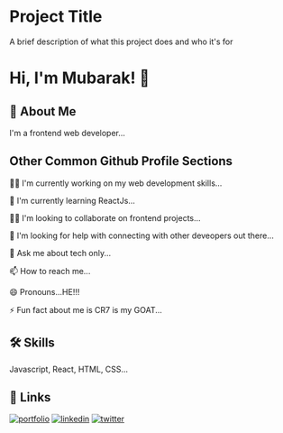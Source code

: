 
# Project Title

A brief description of what this project does and who it's for


# Hi, I'm Mubarak! 👋


## 🚀 About Me
I'm a frontend web developer...


## Other Common Github Profile Sections
👩‍💻 I'm currently working on my web development skills...

🧠 I'm currently learning ReactJs...

👯‍♀️ I'm looking to collaborate on frontend projects...

🤔 I'm looking for help with connecting with other deveopers out there...

💬 Ask me about tech only...

📫 How to reach me...

😄 Pronouns...HE!!!

⚡️ Fun fact about me is CR7 is my GOAT...


## 🛠 Skills
Javascript, React, HTML, CSS...


## 🔗 Links
[![portfolio](https://img.shields.io/badge/my_portfolio-000?style=for-the-badge&logo=ko-fi&logoColor=white)](https://instagram.com/mubbyszn)
[![linkedin](https://img.shields.io/badge/linkedin-0A66C2?style=for-the-badge&logo=linkedin&logoColor=white)](https://www.linkedin.com/https://www.linkedin.com/in/mubarak-yahaya-3548271a5/)
[![twitter](https://img.shields.io/badge/twitter-1DA1F2?style=for-the-badge&logo=twitter&logoColor=white)](https://twitter.com/mubbyszn)

